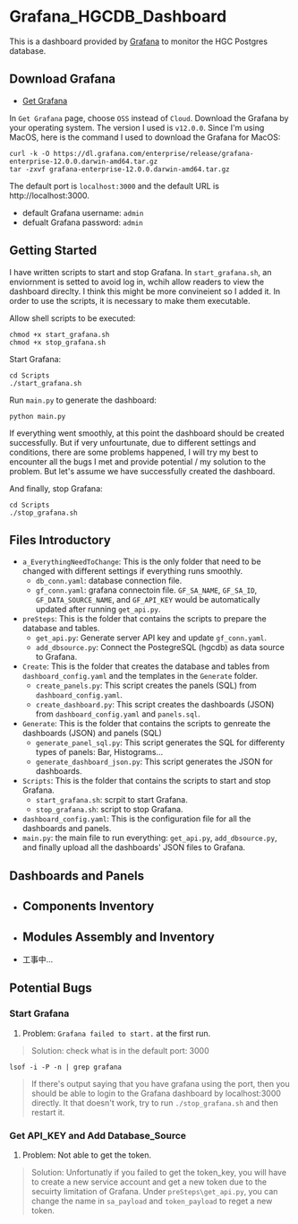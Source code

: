 # Grafana_HGCDB_Dashboard
This is a dashboard provided by [Grafana](https://github.com/grafana/grafana?tab=readme-ov-file) to monitor the HGC Postgres database. 

## Download Grafana
- [Get Grafana](https://grafana.com/get)

In `Get Grafana` page, choose `OSS` instead of `Cloud`. Download the Grafana by your operating system. The version I used is `v12.0.0`. Since I'm using MacOS, here is the command I used to download the Grafana for MacOS:
```
curl -k -O https://dl.grafana.com/enterprise/release/grafana-enterprise-12.0.0.darwin-amd64.tar.gz
tar -zxvf grafana-enterprise-12.0.0.darwin-amd64.tar.gz
```

The default port is `localhost:3000` and the default URL is http://localhost:3000.
- default Grafana username: `admin`
- defualt Grafana password: `admin`

## Getting Started
I have written scripts to start and stop Grafana. In `start_grafana.sh`, an enviornment is setted to avoid log in, wchih allow readers to view the dashboard direclty. I think this might be more convineient so I added it. In order to use the scripts, it is necessary to make them executable.  
  
Allow shell scripts to be executed:
```
chmod +x start_grafana.sh
chmod +x stop_grafana.sh
```
  
Start Grafana:
```
cd Scripts
./start_grafana.sh
```
  
Run `main.py` to generate the dashboard:
```
python main.py
```
If everything went smoothly, at this point the dashboard should be created successfully. But if very unfourtunate, due to different settings and conditions, there are some problems happened, I will try my best to encounter all the bugs I met and provide potential / my solution to the problem. But let's assume we have successfully created the dashboard.  
  
And finally, stop Grafana:
```
cd Scripts
./stop_grafana.sh
```
  
## Files Introductory
- `a_EverythingNeedToChange`: This is the only folder that need to be changed with different settings if everything runs smoothly. 
    - `db_conn.yaml`: database connection file.
    - `gf_conn.yaml`: grafana connectoin file. `GF_SA_NAME`, `GF_SA_ID`, `GF_DATA_SOURCE_NAME`, and `GF_API_KEY` would be automatically updated after running `get_api.py`.  
- `preSteps`: This is the folder that contains the scripts to prepare the database and tables.
    - `get_api.py`: Generate server API key and update `gf_conn.yaml`.
    - `add_dbsource.py`: Connect the PostegreSQL (hgcdb) as data source to Grafana.  
- `Create`: This is the folder that creates the database and tables from `dashboard_config.yaml` and the templates in the `Generate` folder.
    - `create_panels.py`: This script creates the panels (SQL) from `dashboard_config.yaml`.
    - `create_dashboard.py`: This script creates the dashboards (JSON) from `dashboard_config.yaml` and `panels.sql`.  
- `Generate`: This is the folder that contains the scripts to genreate the dashboards (JSON) and panels (SQL)
    - `generate_panel_sql.py`: This script generates the SQL for differenty types of panels: Bar, Histograms...
    - `generate_dashboard_json.py`: This script generates the JSON for dashboards.  
- `Scripts`: This is the folder that contains the scripts to start and stop Grafana.
    - `start_grafana.sh`: scrpit to start Grafana.
    - `stop_grafana.sh`: script to stop Grafana.  
- `dashboard_config.yaml`: This is the configuration file for all the dashboards and panels.  
- `main.py`: the main file to run everything: `get_api.py`, `add_dbsource.py`, and finally upload all the dashboards' JSON files to Grafana.  


## Dashboards and Panels
- Components Inventory
    -
- Modules Assembly and Inventory
    -
- 工事中...
  
## Potential Bugs
### Start Grafana
1. Problem: `Grafana failed to start.` at the first run. 
> Solution: check what is in the default port: 3000
```
lsof -i -P -n | grep grafana
```
> If there's output saying that you have grafana using the port, then you should be able to login to the Grafana dashboard by localhost:3000 directly. It that doesn't work, try to run `./stop_grafana.sh` and then restart it.  

### Get API_KEY and Add Database_Source
1. Problem: Not able to get the token.
> Solution: Unfortunatly if you failed to get the token_key, you will have to create a new service account and get a new token due to the secuirty limitation of Grafana. Under `preSteps\get_api.py`, you can change the name in `sa_payload` and `token_payload` to reget a new token.